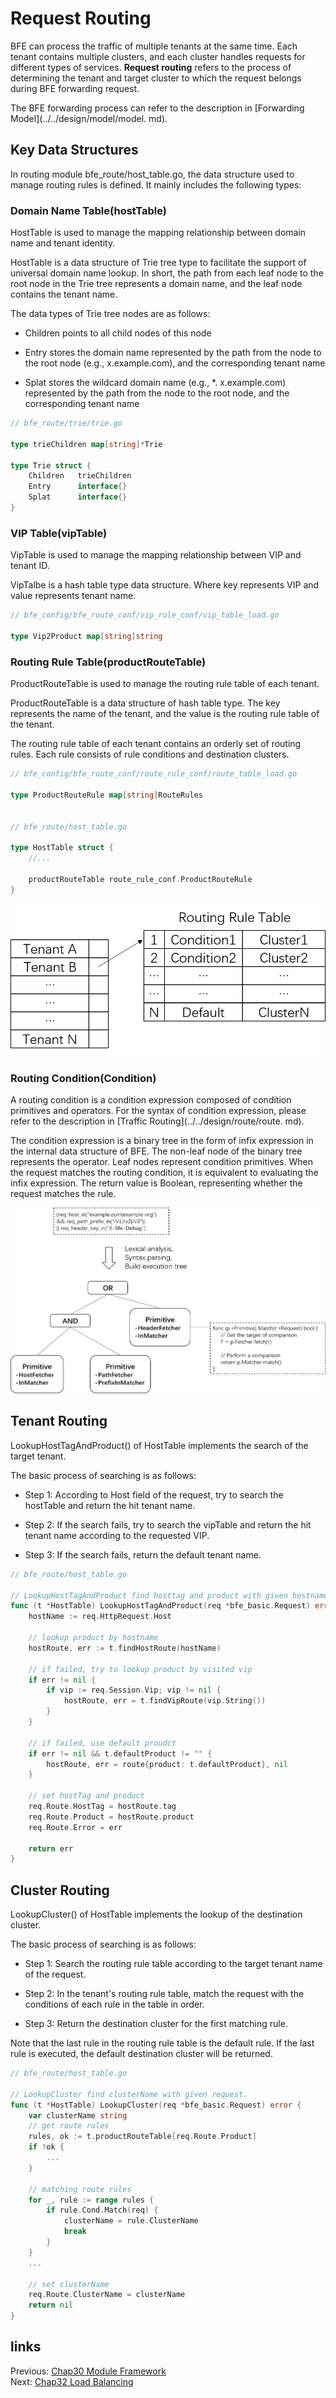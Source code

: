 # Request Routing

BFE can process the traffic of multiple tenants at the same time. Each tenant contains multiple clusters, and each cluster handles requests for different types of services. **Request routing** refers to the process of determining the tenant and target cluster to which the request belongs during BFE forwarding request.

The BFE forwarding process can refer to the description in [Forwarding Model](../../design/model/model. md).


## Key Data Structures

In routing module bfe_route/host_table.go, the data structure used to manage routing rules is defined. It mainly includes the following types:

### **Domain Name Table**(hostTable)

HostTable is used to manage the mapping relationship between domain name and tenant identity.

HostTable is a data structure of Trie tree type to facilitate the support of universal domain name lookup. In short, the path from each leaf node to the root node in the Trie tree represents a domain name, and the leaf node contains the tenant name.

The data types of Trie tree nodes are as follows:

- Children points to all child nodes of this node

- Entry stores the domain name represented by the path from the node to the root node (e.g., x.example.com), and the corresponding tenant name

- Splat stores the wildcard domain name (e.g., *. x.example.com) represented by the path from the node to the root node, and the corresponding tenant name

```go
// bfe_route/trie/trie.go 

type trieChildren map[string]*Trie

type Trie struct {
	Children   trieChildren 
	Entry      interface{}
	Splat      interface{}
}
```

### **VIP Table**(vipTable)

VipTable is used to manage the mapping relationship between VIP and tenant ID.

VipTalbe is a hash table type data structure. Where key represents VIP and value represents tenant name.

```go
// bfe_config/bfe_route_conf/vip_rule_conf/vip_table_load.go

type Vip2Product map[string]string
```

### **Routing Rule Table**(productRouteTable)

ProductRouteTable is used to manage the routing rule table of each tenant.

ProductRouteTable is a data structure of hash table type. The key represents the name of the tenant, and the value is the routing rule table of the tenant.

The routing rule table of each tenant contains an orderly set of routing rules. Each rule consists of rule conditions and destination clusters.

```go
// bfe_config/bfe_route_conf/route_rule_conf/route_table_load.go

type ProductRouteRule map[string]RouteRules


// bfe_route/host_table.go

type HostTable struct {
	//...
	
	productRouteTable route_rule_conf.ProductRouteRule
}
```

![product route table](product_route_table.png)

### **Routing Condition**(Condition)

A routing condition is a condition expression composed of condition primitives and operators. For the syntax of condition expression, please refer to the description in [Traffic Routing](../../design/route/route. md).

The condition expression is a binary tree in the form of infix expression in the internal data structure of BFE. The non-leaf node of the binary tree represents the operator. Leaf nodes represent condition primitives. When the request matches the routing condition, it is equivalent to evaluating the infix expression. The return value is Boolean, representing whether the request matches the rule.

![condition expression](cond_expr.png)



## Tenant Routing

LookupHostTagAndProduct() of HostTable implements the search of the target tenant.

The basic process of searching is as follows:

- Step 1: According to Host field of the request, try to search the hostTable and return the hit tenant name.

- Step 2: If the search fails, try to search the vipTable and return the hit tenant name according to the requested VIP.

- Step 3: If the search fails, return the default tenant name.

```go
// bfe_route/host_table.go

// LookupHostTagAndProduct find hosttag and product with given hostname.
func (t *HostTable) LookupHostTagAndProduct(req *bfe_basic.Request) error {
    hostName := req.HttpRequest.Host

    // lookup product by hostname
    hostRoute, err := t.findHostRoute(hostName)

    // if failed, try to lookup product by visited vip
    if err != nil {
        if vip := req.Session.Vip; vip != nil {
            hostRoute, err = t.findVipRoute(vip.String())
        }
    }

    // if failed, use default proudct
    if err != nil && t.defaultProduct != "" {
        hostRoute, err = route{product: t.defaultProduct}, nil
    }

    // set hostTag and product
    req.Route.HostTag = hostRoute.tag
    req.Route.Product = hostRoute.product
    req.Route.Error = err

    return err
}
```

## Cluster Routing

LookupCluster() of HostTable implements the lookup of the destination cluster.

The basic process of searching is as follows:

- Step 1: Search the routing rule table according to the target tenant name of the request.

- Step 2: In the tenant's routing rule table, match the request with the conditions of each rule in the table in order.

- Step 3: Return the destination cluster for the first matching rule.

Note that the last rule in the routing rule table is the default rule. If the last rule is executed, the default destination cluster will be returned.

```go
// bfe_route/host_table.go

// LookupCluster find clusterName with given request.
func (t *HostTable) LookupCluster(req *bfe_basic.Request) error {
    var clusterName string
    // get route rules
    rules, ok := t.productRouteTable[req.Route.Product]
    if !ok {
        ...
    }

    // matching route rules
    for _, rule := range rules {
        if rule.Cond.Match(req) {
            clusterName = rule.ClusterName
            break
        }
    }
    ...

    // set clusterName
    req.Route.ClusterName = clusterName
    return nil
}
```


## links
Previous: [Chap30 Module Framework](../../../en_us/implementation/module_framework/module_framework.md)  
Next: [Chap32 Load Balancing](../../../en_us/implementation/balancing/balancing.md)